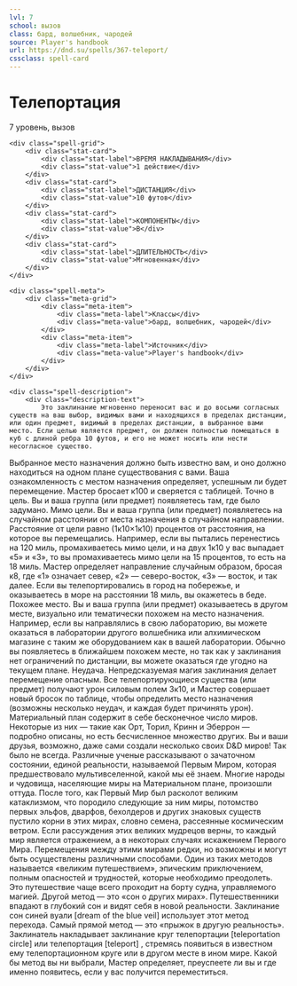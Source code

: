 ```yaml
---
lvl: 7
school: вызов
class: бард, волшебник, чародей
source: Player's handbook
url: https://dnd.su/spells/367-teleport/
cssclass: spell-card
---
```


<div class="spell-container">
    <div class="spell-header">
        <h1 class="spell-name">Телепортация</h1>
        <div class="spell-level">7 уровень, вызов</div>
    </div>
    
    <div class="spell-grid">
        <div class="stat-card">
            <div class="stat-label">ВРЕМЯ НАКЛАДЫВАНИЯ</div>
            <div class="stat-value">1 действие</div>
        </div>
        <div class="stat-card">
            <div class="stat-label">ДИСТАНЦИЯ</div>
            <div class="stat-value">10 футов</div>
        </div>
        <div class="stat-card">
            <div class="stat-label">КОМПОНЕНТЫ</div>
            <div class="stat-value">В</div>
        </div>
        <div class="stat-card">
            <div class="stat-label">ДЛИТЕЛЬНОСТЬ</div>
            <div class="stat-value">Мгновенная</div>
        </div>
    </div>
    
    <div class="spell-meta">
        <div class="meta-grid">
            <div class="meta-item">
                <div class="meta-label">Классы</div>
                <div class="meta-value">бард, волшебник, чародей</div>
            </div>
            <div class="meta-item">
                <div class="meta-label">Источник</div>
                <div class="meta-value">Player's handbook</div>
            </div>
        </div>
    </div>
    
    <div class="spell-description">
        <div class="description-text">
            Это заклинание мгновенно переносит вас и до восьми согласных существ на ваш выбор, видимых вами и находящихся в пределах дистанции, или один предмет, видимый в пределах дистанции, в выбранное вами место. Если целью является предмет, он должен полностью помещаться в куб с длиной ребра 10 футов, и его не может носить или нести несогласное существо.
Выбранное место назначения должно быть известно вам, и оно должно находиться на одном плане существования с вами. Ваша ознакомленность с местом назначения определяет, успешным ли будет перемещение. Мастер бросает к100 и сверяется с таблицей.
Точно в цель. Вы и ваша группа (или предмет) появляетесь там, где было задумано.
Мимо цели. Вы и ваша группа (или предмет) появляетесь на случайном расстоянии от места назначения в случайном направлении. Расстояние от цели равно (1к10​×​1к10) процентов от расстояния, на которое вы перемещались. Например, если вы пытались перенестись на 120 миль, промахиваетесь мимо цели, и на двух 1к10 у вас выпадает «5» и «3», то вы промахиваетесь мимо цели на 15 процентов, то есть на 18 миль. Мастер определяет направление случайным образом, бросая к8, где «1» означает север, «2» — северо-восток, «3» — восток, и так далее. Если вы телепортировались в город на побережье, и оказываетесь в море на расстоянии 18 миль, вы окажетесь в беде.
Похожее место. Вы и ваша группа (или предмет) оказываетесь в другом месте, визуально или тематически похожем на место назначения. Например, если вы направлялись в свою лабораторию, вы можете оказаться в лаборатории другого волшебника или алхимическом магазине с таким же оборудованием как в вашей лаборатории. Обычно вы появляетесь в ближайшем похожем месте, но так как у заклинания нет ограничений по дистанции, вы можете оказаться где угодно на текущем плане.
Неудача. Непредсказуемая магия заклинания делает перемещение опасным. Все телепортирующиеся существа (или предмет) получают урон силовым полем 3к10, и Мастер совершает новый бросок по таблице, чтобы определить место назначения (возможны несколько неудач, и каждая будет причинять урон).
Материальный план содержит в себе бесконечное число миров. Некоторые из них — такие как Орт, Торил, Кринн и Эберрон — подробно описаны, но есть бесчисленное множество других. Вы и ваши друзья, возможно, даже сами создали несколько своих D&D миров!
Так было не всегда. Различные ученые рассказывают о зачаточном состоянии, единой реальности, называемой Первым Миром, которая предшествовало мультивселенной, какой мы её знаем. Многие народы и чудовища, населяющие миры на Материальном плане, произошли оттуда. После того, как Первый Мир был расколот великим катаклизмом, что породило следующие за ним миры, потомство первых эльфов, дварфов, бехолдеров и других знаковых существ пустило корни в этих мирах, словно семена, рассеянные космическим ветром. Если рассуждения этих великих мудрецов верны, то каждый мир является отражением, а в некоторых случаях искажением Первого Мира.
Перемещения между этими мирами редки, но возможны и могут быть осуществлены различными способами. Один из таких методов называется «великим путешествием», эпическим приключением, полным опасностей и трудностей, которые необходимо преодолеть. Это путешествие чаще всего проходит на борту судна, управляемого магией.
Другой метод — это «сон о других мирах». Путешественники впадают в глубокий сон и видят себя в новой реальности. Заклинание сон синей вуали [dream of the blue veil] использует этот метод перехода.
Самый прямой метод — это «прыжок в другую реальность». Заклинатель накладывает заклинание круг телепортации [teleportation circle] или телепортация [teleport] , стремясь появиться в известном ему телепортационном круге или в другом месте в ином мире.
Какой бы метод вы ни выбрали, Мастер определяет, преуспеете ли вы и где именно появитесь, если у вас получится переместиться.
        </div>
    </div>
</div>